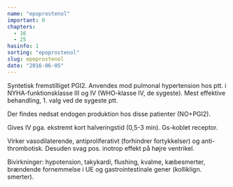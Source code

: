 ```yaml
---
name: "epoprostenol"
important: 0
chapters:  
  - 16 
  - 25
hasinfo: 1
sorting: "epoprostenol"
slug: epoprostenol
date: "2016-06-05"
---
```


Syntetisk fremstilliget PGI2. Anvendes mod pulmonal hypertension hos ptt. i NYHA-funktionsklasse III og IV (WHO-klasse IV, de sygeste). Mest effektive behandling, 1. valg ved de sygeste ptt.

Der findes nedsat endogen produktion hos disse patienter (NO+PGI2). 

Gives IV pga. ekstremt kort halveringstid (0,5-3 min).  Gs-koblet receptor.

Virker vasodilaterende, antiproliferativt (forhindrer fortykkelser) og anti-thrombotisk. Desuden svag pos. inotrop effekt på højre ventrikel.

Bivirkninger: hypotension, takykardi, flushing, kvalme, kæbesmerter, brændende fornemmelse i UE og gastrointestinale gener (kolliklign. smerter).
